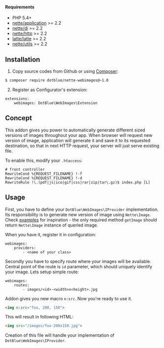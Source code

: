 #### Requirements

- PHP 5.4+
- [nette/application](https://github.com/nette/application) >= 2.2
- [nette/di](https://github.com/nette/di) >= 2.2
- [nette/http](https://github.com/nette/http) >= 2.2
- [latte/latte](https://github.com/nette/latte) >= 2.2
- [nette/utils](https://github.com/nette/utils) >= 2.2

## Installation

1) Copy source codes from Github or using [Composer](http://getcomposer.org/):
```sh
$ composer require dotblue/nette-webimages@~1.0
```

2) Register as Configurator's extension:
```
extensions:
	webimages: DotBlue\WebImages\Extension
```

## Concept

This addon gives you power to automatically generate different sized versions of images throughout your app. When browser will request new version of image, application will generate it and save it to its requested destination, so that in next HTTP request, your server will just serve existing file.

To enable this, modify your `.htaccess`:

```
# front controller
RewriteCond %{REQUEST_FILENAME} !-f
RewriteCond %{REQUEST_FILENAME} !-d
RewriteRule !\.(pdf|js|ico|gif|css|rar|zip|tar\.gz)$ index.php [L]
```

## Usage

First, you have to define your `DotBlue\WebImages\IProvider` implementation. Its responsibility is to generate new version of image using `Nette\Image`. Check [examples](examples) for inspiration - the only required method `getImage` should return `Nette\Image` instance of queried image.

When you have it, register it in configuration:

```
webimages:
	providers:
		- <name of your class>
```

Secondly you have to specify route where your images will be available. Central point of the route is `id` parameter, which should uniquely identify your image. Lets setup simple route:

```
webimages:
	routes:
		- images/<id>-<width>x<height>.jpg
```

Addon gives you new macro `n:src`. Now you're ready to use it.

```html
<img n:src="foo, 200, 150">
```

This will result in following HTML:

```html
<img src="/images/foo-200x150.jpg">
```

Creation of this file will handle your implementation of `DotBlue\WebImages\IProvider`.
